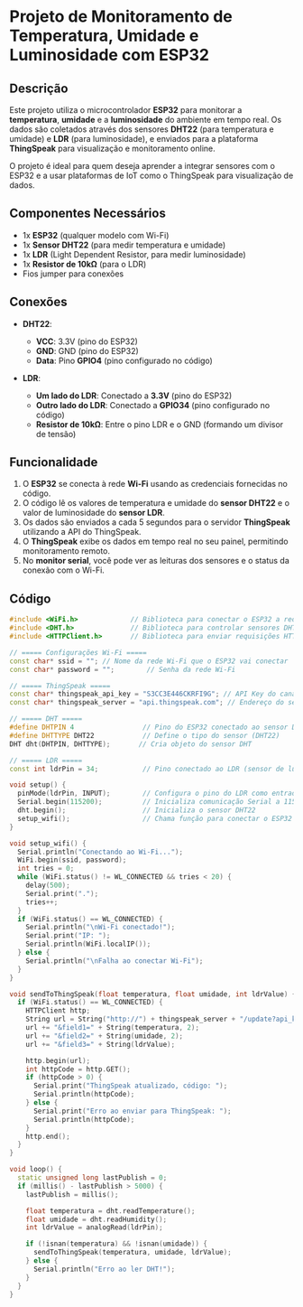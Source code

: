# Projeto de Monitoramento de Temperatura, Umidade e Luminosidade com ESP32

## Descrição

Este projeto utiliza o microcontrolador **ESP32** para monitorar a **temperatura**, **umidade** e a **luminosidade** do ambiente em tempo real. Os dados são coletados através dos sensores **DHT22** (para temperatura e umidade) e **LDR** (para luminosidade), e enviados para a plataforma **ThingSpeak** para visualização e monitoramento online.

O projeto é ideal para quem deseja aprender a integrar sensores com o ESP32 e a usar plataformas de IoT como o ThingSpeak para visualização de dados.

## Componentes Necessários

- 1x **ESP32** (qualquer modelo com Wi-Fi)
- 1x **Sensor DHT22** (para medir temperatura e umidade)
- 1x **LDR** (Light Dependent Resistor, para medir luminosidade)
- 1x **Resistor de 10kΩ** (para o LDR)
- Fios jumper para conexões

## Conexões

- **DHT22**:
  - **VCC**: 3.3V (pino do ESP32)
  - **GND**: GND (pino do ESP32)
  - **Data**: Pino **GPIO4** (pino configurado no código)

- **LDR**:
  - **Um lado do LDR**: Conectado a **3.3V** (pino do ESP32)
  - **Outro lado do LDR**: Conectado a **GPIO34** (pino configurado no código)
  - **Resistor de 10kΩ**: Entre o pino LDR e o GND (formando um divisor de tensão)

## Funcionalidade

1. O **ESP32** se conecta à rede **Wi-Fi** usando as credenciais fornecidas no código.
2. O código lê os valores de temperatura e umidade do **sensor DHT22** e o valor de luminosidade do **sensor LDR**.
3. Os dados são enviados a cada 5 segundos para o servidor **ThingSpeak** utilizando a API do ThingSpeak.
4. O **ThingSpeak** exibe os dados em tempo real no seu painel, permitindo monitoramento remoto.
5. No **monitor serial**, você pode ver as leituras dos sensores e o status da conexão com o Wi-Fi.

## Código

```cpp
#include <WiFi.h>             // Biblioteca para conectar o ESP32 a redes Wi-Fi
#include <DHT.h>              // Biblioteca para controlar sensores DHT (temperatura e umidade)
#include <HTTPClient.h>       // Biblioteca para enviar requisições HTTP (para ThingSpeak)

// ===== Configurações Wi-Fi =====
const char* ssid = ""; // Nome da rede Wi-Fi que o ESP32 vai conectar
const char* password = "";        // Senha da rede Wi-Fi

// ===== ThingSpeak =====
const char* thingspeak_api_key = "S3CC3E446CKRFI9G"; // API Key do canal ThingSpeak
const char* thingspeak_server = "api.thingspeak.com"; // Endereço do servidor ThingSpeak

// ===== DHT =====
#define DHTPIN 4                 // Pino do ESP32 conectado ao sensor DHT22
#define DHTTYPE DHT22            // Define o tipo do sensor (DHT22)
DHT dht(DHTPIN, DHTTYPE);       // Cria objeto do sensor DHT

// ===== LDR =====
const int ldrPin = 34;           // Pino conectado ao LDR (sensor de luminosidade)

void setup() {
  pinMode(ldrPin, INPUT);        // Configura o pino do LDR como entrada
  Serial.begin(115200);          // Inicializa comunicação Serial a 115200 bps
  dht.begin();                   // Inicializa o sensor DHT22
  setup_wifi();                  // Chama função para conectar o ESP32 à rede Wi-Fi
}

void setup_wifi() {
  Serial.println("Conectando ao Wi-Fi...");
  WiFi.begin(ssid, password);
  int tries = 0;
  while (WiFi.status() != WL_CONNECTED && tries < 20) {
    delay(500);
    Serial.print(".");
    tries++;
  }
  if (WiFi.status() == WL_CONNECTED) {
    Serial.println("\nWi-Fi conectado!");
    Serial.print("IP: ");
    Serial.println(WiFi.localIP());
  } else {
    Serial.println("\nFalha ao conectar Wi-Fi");
  }
}

void sendToThingSpeak(float temperatura, float umidade, int ldrValue) {
  if (WiFi.status() == WL_CONNECTED) {
    HTTPClient http;
    String url = String("http://") + thingspeak_server + "/update?api_key=" + thingspeak_api_key;
    url += "&field1=" + String(temperatura, 2);
    url += "&field2=" + String(umidade, 2);
    url += "&field3=" + String(ldrValue);

    http.begin(url);
    int httpCode = http.GET();
    if (httpCode > 0) {
      Serial.print("ThingSpeak atualizado, código: ");
      Serial.println(httpCode);
    } else {
      Serial.print("Erro ao enviar para ThingSpeak: ");
      Serial.println(httpCode);
    }
    http.end();
  }
}

void loop() {
  static unsigned long lastPublish = 0;
  if (millis() - lastPublish > 5000) {
    lastPublish = millis();

    float temperatura = dht.readTemperature();
    float umidade = dht.readHumidity();
    int ldrValue = analogRead(ldrPin);

    if (!isnan(temperatura) && !isnan(umidade)) {
      sendToThingSpeak(temperatura, umidade, ldrValue);
    } else {
      Serial.println("Erro ao ler DHT!");
    }
  }
}

